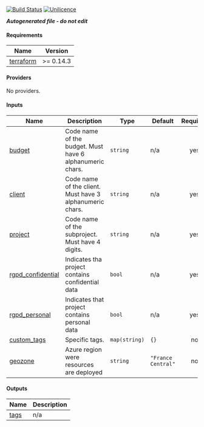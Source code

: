 [![Build Status](https://dev.azure.com/umanis-consulting/terraform/_apis/build/status/mod_azu_tags?branchName=develop)](https://dev.azure.com/umanis-consulting/terraform/_build/latest?definitionId=2&branchName=develop) [![Unilicence](https://img.shields.io/badge/licence-Unilicence-green)](LICENSE)

***Autogenerated file - do not edit***

#### Requirements

| Name | Version |
|------|---------|
| <a name="requirement_terraform"></a> [terraform](#requirement\_terraform) | >= 0.14.3 |

#### Providers

No providers.

#### Inputs

| Name | Description | Type | Default | Required |
|------|-------------|------|---------|:--------:|
| <a name="input_budget"></a> [budget](#input\_budget) | Code name of the budget. Must have 6 alphanumeric chars. | `string` | n/a | yes |
| <a name="input_client"></a> [client](#input\_client) | Code name of the client. Must have 3 alphanumeric chars. | `string` | n/a | yes |
| <a name="input_project"></a> [project](#input\_project) | Code name of the subproject. Must have 4 digits. | `string` | n/a | yes |
| <a name="input_rgpd_confidential"></a> [rgpd\_confidential](#input\_rgpd\_confidential) | Indicates tha project contains confidential data | `bool` | n/a | yes |
| <a name="input_rgpd_personal"></a> [rgpd\_personal](#input\_rgpd\_personal) | Indicates that project contains personal data | `bool` | n/a | yes |
| <a name="input_custom_tags"></a> [custom\_tags](#input\_custom\_tags) | Specific tags. | `map(string)` | `{}` | no |
| <a name="input_geozone"></a> [geozone](#input\_geozone) | Azure region were resources are deployed | `string` | `"France Central"` | no |

#### Outputs

| Name | Description |
|------|-------------|
| <a name="output_tags"></a> [tags](#output\_tags) | n/a |
